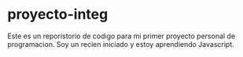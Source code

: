 # proyecto-integ
Este es un reporistorio de codigo para mi primer proyecto personal de programacion. Soy un recien iniciado y estoy aprendiendo Javascript.
